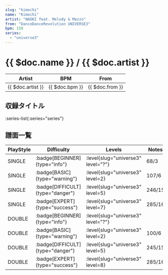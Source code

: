 ```yaml
---
slug: "kimochi"
name: "Kimochi"
artist: "NAOKI feat. Melody & Mezzo"
from: "DanceDanceRevolution UNIVERSE3"
bpm: 150
series:
  - "universe3"
---
```


# {{ $doc.name }} / {{ $doc.artist }}

|Artist|BPM|From|
|------|---|----|
|{{ $doc.artist }}|{{ $doc.bpm }}|{{ $doc.from }}|

## 収録タイトル

:series-list{:series="series"}

## 譜面一覧

|PlayStyle|Difficulty|Levels|Notes|Movie|
|---------|----------|------|-----|-----|
|SINGLE| :badge[BEGINNER]{type="info"}|<div class="field is-grouped is-grouped-multiline"> :level{slug="universe3" level="?"}</div>|68/3||
|SINGLE| :badge[BASIC]{type="warning"}|<div class="field is-grouped is-grouped-multiline"> :level{slug="universe3" level=2}</div>|107/6||
|SINGLE| :badge[DIFFICULT]{type="danger"}|<div class="field is-grouped is-grouped-multiline"> :level{slug="universe3" level=5}</div>|246/15||
|SINGLE| :badge[EXPERT]{type="success"}|<div class="field is-grouped is-grouped-multiline"> :level{slug="universe3" level=7}</div>|285/16||
|DOUBLE| :badge[BEGINNER]{type="info"}|<div class="field is-grouped is-grouped-multiline"> :level{slug="universe3" level="?"}</div>|||
|DOUBLE| :badge[BASIC]{type="warning"}|<div class="field is-grouped is-grouped-multiline"> :level{slug="universe3" level=2}</div>|100/6||
|DOUBLE| :badge[DIFFICULT]{type="danger"}|<div class="field is-grouped is-grouped-multiline"> :level{slug="universe3" level=5}</div>|245/15||
|DOUBLE| :badge[EXPERT]{type="success"}|<div class="field is-grouped is-grouped-multiline"> :level{slug="universe3" level=8}</div>|285/16||

